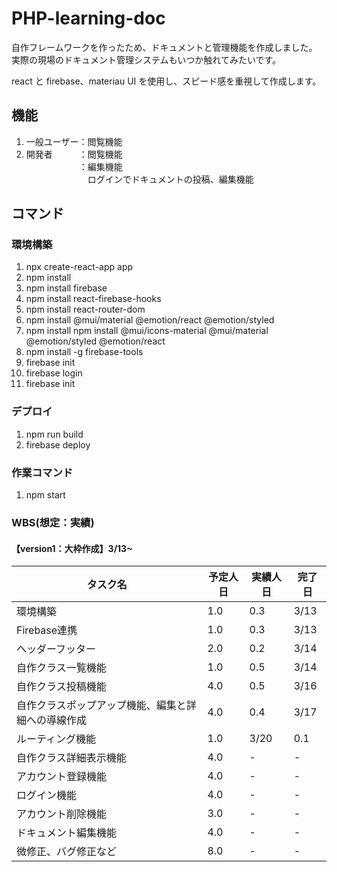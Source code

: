 # PHP-learning-doc

自作フレームワークを作ったため、ドキュメントと管理機能を作成しました。<br>
実際の現場のドキュメント管理システムもいつか触れてみたいです。

react と firebase、materiau UI を使用し、スピード感を重視して作成します。

## 機能

1. 一般ユーザー：閲覧機能<br>
2. 開発者　　　：閲覧機能<br>
   　　　　　　：編集機能<br>
   　　　　　　　ログインでドキュメントの投稿、編集機能

## コマンド

### 環境構築

1. npx create-react-app app
2. npm install
3. npm install firebase
4. npm install react-firebase-hooks
5. npm install react-router-dom
6. npm install @mui/material @emotion/react @emotion/styled
7. npm install npm install @mui/icons-material @mui/material @emotion/styled @emotion/react
8. npm install -g firebase-tools
9. firebase init
10. firebase login
11. firebase init

### デプロイ

1. npm run build
2. firebase deploy

### 作業コマンド

1. npm start

### WBS(想定：実績)

#### 【version1：大枠作成】3/13~
   | タスク名 | 予定人日 | 実績人日 | 完了日 |
   |----------------------------|----------|----------|----------|
   | 環境構築 | 1.0 | 0.3 | 3/13 |
   | Firebase連携 |1.0 | 0.3 | 3/13 |
   | ヘッダーフッター | 2.0 | 0.2 | 3/14 |
   | 自作クラス一覧機能 | 1.0 | 0.5 | 3/14 |
   | 自作クラス投稿機能 | 4.0 | 0.5 | 3/16 |
   | 自作クラスポップアップ機能、編集と詳細への導線作成 | 4.0 | 0.4 | 3/17 |
   | ルーティング機能 | 1.0 | 3/20 | 0.1 |
   | 自作クラス詳細表示機能 | 4.0 | - | - |
   | アカウント登録機能 | 4.0 | - | - |
   | ログイン機能 | 4.0 | - | - |
   | アカウント削除機能 | 3.0 | - | - |
   | ドキュメント編集機能 | 4.0 | - | - |
   | 微修正、バグ修正など | 8.0 | - | - |


